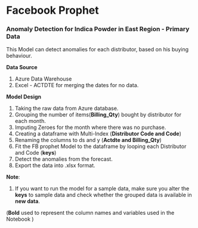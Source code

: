 # Facebook Prophet

### Anomaly Detection for Indica Powder in East Region - Primary Data


This Model can detect anomalies for each distributor, based on his buying behaviour.      

**Data Source**
1. Azure Data Warehouse
2. Excel - ACTDTE for merging the dates for no data.

**Model Design**
1. Taking the raw data from Azure database.           
2. Grouping the number of items(**Billing_Qty**) bought by distributor for each month.            
3. Imputing Zeroes for the month where there was no purchase.                    
4. Creating a dataframe with Multi-Index (**Distributor Code and Code**)                 
5. Renaming the columns to ds and y (**Actdte and Billing_Qty**)          
6. Fit the FB prophet Model to the dataframe by looping each Distributor and Code (**keys**)                 
7. Detect the anomalies from the forecast.            
8. Export the data into .xlsx format.              

**Note**: 
1. If you want to run the model for a sample data, make sure you alter the **keys** to sample data and check whether the grouped data is available in **new data**.

(**Bold** used to represent the column names and variables used in the Notebook )
